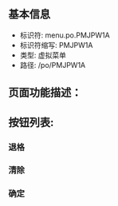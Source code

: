 
## 基本信息

- 标识符: menu.po.PMJPW1A
- 标识符缩写: PMJPW1A
- 类型: 虚拟菜单
- 路径: /po/PMJPW1A

## 页面功能描述：





## 按钮列表:


### 退格



### 清除



### 确定


